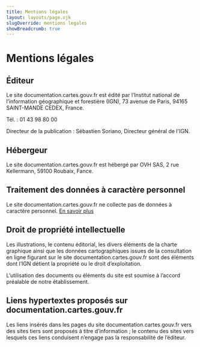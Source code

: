 ```yaml
---
title: Mentions légales
layout: layouts/page.njk
slugOverride: mentions legales
showBreadcrumb: true
---
```

# Mentions légales

## Éditeur

Le site documentation.cartes.gouv.fr est édité par l’Institut national de l’information géographique et forestière (IGN), 73 avenue de Paris, 94165 SAINT-MANDE CEDEX, France.

Tél. : 01 43 98 80 00

Directeur de la publication : Sébastien Soriano, Directeur général de l'IGN.

## Hébergeur

Le site documentation.cartes.gouv.fr est hébergé par OVH SAS, 2 rue Kellermann, 59100 Roubaix, Fance.

## Traitement des données à caractère personnel

Le site documentation.cartes.gouv.fr ne collecte pas de données à caractère personnel. [En savoir plus](/fr/donnees-personnelles)

## Droit de propriété intellectuelle

Les illustrations, le contenu éditorial, les divers éléments de la charte graphique ainsi que les données cartographiques issues de la consultation en ligne figurant sur le site documentation.cartes.gouv.fr sont des éléments dont l’IGN détient la propriété ou le droit d’exploitation.

L’utilisation des documents ou éléments du site est soumise à l’accord préalable de notre établissement.

## Liens hypertextes proposés sur documentation.cartes.gouv.fr

Les liens insérés dans les pages du site documentation.cartes.gouv.fr vers des sites tiers sont proposés à titre d’information ; le contenu des sites vers lesquels ces liens conduisent n’engage pas la responsabilité de l’éditeur.